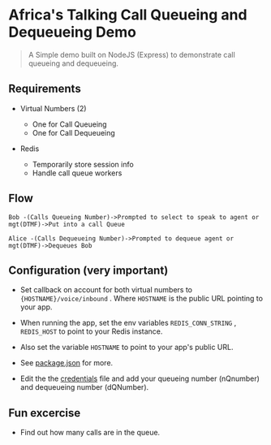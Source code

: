 # Africa's Talking Call Queueing and Dequeueing Demo

> A Simple demo built on NodeJS (Express) to demonstrate call queueing and dequeueing. 


## Requirements

- Virtual Numbers (2)
    - One for Call Queueing 
    - One for Call Dequeueing

- Redis
    - Temporarily store session info
    - Handle call queue workers


## Flow

```mermaid 
Bob -(Calls Queueing Number)->Prompted to select to speak to agent or mgt(DTMF)->Put into a call Queue

Alice -(Calls Dequeueing Number)->Prompted to dequeue agent or mgt(DTMF)->Dequeues Bob
```

## Configuration (very important)

- Set callback on account for both virtual numbers to `{HOSTNAME}/voice/inbound` . Where `HOSTNAME` is the public URL pointing to your app.

- When running the app, set the env variables `REDIS_CONN_STRING` , `REDIS_HOST` to point to your Redis instance. 

- Also set the variable `HOSTNAME` to point to your app's public URL.

- See [package.json](./package.json) for  more.

- Edit the the [credentials](./src/config/credentials.js) file and add your queueing number (nQnumber) and dequeueing number (dQNumber).


## Fun excercise

- Find out how many calls are in the queue.